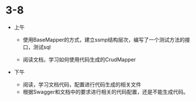# 3-8

- 上午

  - 使用BaseMapper的方式，建立ssmp结构层次，编写了一个测试方法的接口，测试sql

  - 阅读文档，学习如何使用代码生成的CrudMapper

- 下午

  - 阅读，学习文档代码，配置进行代码生成的相关文件
  - 根据Swagger和文档中的要求进行相关的代码配置，还是不能生成代码。

